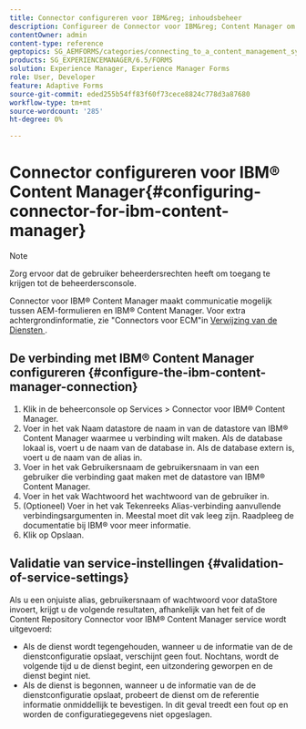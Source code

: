 ```yaml
---
title: Connector configureren voor IBM&reg; inhoudsbeheer
description: Configureer de Connector voor IBM&reg; Content Manager om communicatie tussen AEM-formulieren en IBM&reg; Content Manager in te schakelen.
contentOwner: admin
content-type: reference
geptopics: SG_AEMFORMS/categories/connecting_to_a_content_management_system
products: SG_EXPERIENCEMANAGER/6.5/FORMS
solution: Experience Manager, Experience Manager Forms
role: User, Developer
feature: Adaptive Forms
source-git-commit: eded255b54ff83f60f73cece8824c778d3a87680
workflow-type: tm+mt
source-wordcount: '285'
ht-degree: 0%

---
```


# Connector configureren voor IBM® Content Manager{#configuring-connector-for-ibm-content-manager}

>[!NOTE]
> 
> Zorg ervoor dat de gebruiker beheerdersrechten heeft om toegang te krijgen tot de beheerdersconsole.

Connector voor IBM® Content Manager maakt communicatie mogelijk tussen AEM-formulieren en IBM® Content Manager. Voor extra achtergrondinformatie, zie &quot;Connectors voor ECM&quot;in [ Verwijzing van de Diensten ](https://www.adobe.com/go/learn_aemforms_services_63).

## De verbinding met IBM® Content Manager configureren {#configure-the-ibm-content-manager-connection}

1. Klik in de beheerconsole op Services > Connector voor IBM® Content Manager.
1. Voer in het vak Naam datastore de naam in van de datastore van IBM® Content Manager waarmee u verbinding wilt maken. Als de database lokaal is, voert u de naam van de database in. Als de database extern is, voert u de naam van de alias in.
1. Voer in het vak Gebruikersnaam de gebruikersnaam in van een gebruiker die verbinding gaat maken met de datastore van IBM® Content Manager.
1. Voer in het vak Wachtwoord het wachtwoord van de gebruiker in.
1. (Optioneel) Voer in het vak Tekenreeks Alias-verbinding aanvullende verbindingsargumenten in. Meestal moet dit vak leeg zijn. Raadpleeg de documentatie bij IBM® voor meer informatie.
1. Klik op Opslaan.

## Validatie van service-instellingen {#validation-of-service-settings}

Als u een onjuiste alias, gebruikersnaam of wachtwoord voor dataStore invoert, krijgt u de volgende resultaten, afhankelijk van het feit of de Content Repository Connector voor IBM® Content Manager service wordt uitgevoerd:

* Als de dienst wordt tegengehouden, wanneer u de informatie van de de dienstconfiguratie opslaat, verschijnt geen fout. Nochtans, wordt de volgende tijd u de dienst begint, een uitzondering geworpen en de dienst begint niet.
* Als de dienst is begonnen, wanneer u de informatie van de de dienstconfiguratie opslaat, probeert de dienst om de referentie informatie onmiddellijk te bevestigen. In dit geval treedt een fout op en worden de configuratiegegevens niet opgeslagen.
